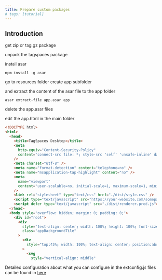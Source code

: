 ```yaml
---
title: Prepare custom packages
# tags: [tutorial]
---
```


## Introduction

get zip or tag.gz package

unpack the tagspaces package

install asar

```
npm install -g asar
```

go to resources folder
create app subfolder

and extract the content of the asar file to the app folder

```
asar extract-file app.asar app
```

delete the app.asar files

edit the app.html in the main folder

```HTML
<!DOCTYPE html>
<html>
  <head>
    <title>TagSpaces Desktop</title>
    <meta
      http-equiv="Content-Security-Policy"
      content="connect-src file: *; style-src 'self' 'unsafe-inline' data:  blob: ; media-src *; img-src * data: content:;"
    />
    <meta charset="utf-8" />
    <meta name="format-detection" content="telephone=no" />
    <meta name="msapplication-tap-highlight" content="no" />
    <meta
      name="viewport"
      content="user-scalable=no, initial-scale=1, maximum-scale=1, minimum-scale=1, width=device-width"
    />
    <link rel="stylesheet" type="text/css" href="./dist/style.css" />
    <script type="text/javascript" src="https://your-website.com/somepath/extconfig.js"></script>
    <script defer type="text/javascript" src="./dist/renderer.prod.js"></script>
  </head>
  <body style="overflow: hidden; margin: 0; padding: 0;">
    <div id="root">
      <div
        style="text-align: center; width: 100%; height: 100%; font-size: 1.4em; position:absolute; z-index: 999999; background-color: #F5F5F5; user-select: none; -webkit-user-select: none; -moz-user-select: none; -webkit-app-region: drag"
        class="appBackgroundTile"
      >
        <div
          style="top:45%; width: 100%; text-align: center; position:absolute;"
        >
          <svg
            style="vertical-align: middle"
```

Detailed configuration about what you can configure in the extconfig.js files can be found in [here](/dev/external-config)
